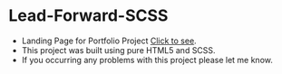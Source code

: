 # Lead-Forward-SCSS
- Landing Page for Portfolio Project [Click to see](https://raulzvulunov.github.io/Lead-Forward-SCSS/).
- This project was built using pure HTML5 and SCSS.
- If you occurring any problems with this project please let me know.

